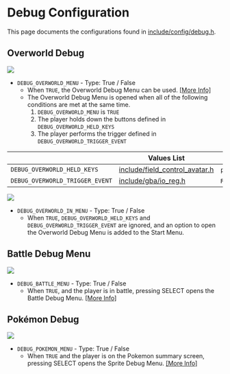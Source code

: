 # Debug Configuration

This page documents the configurations found in [include/config/debug.h](include/config/debug.h).

## Overworld Debug

![](https://archives.bulbagarden.net/media/upload/f/f9/Fire_Blast_III.png)
- `DEBUG_OVERWORLD_MENU` - Type: True / False
    - When `TRUE`, the Overworld Debug Menu can be used. [\[More Info\]](../features/developer_features/debugMenu.md)
    - The Overworld Debug Menu is opened when all of the following conditions are met at the same time.
        1. `DEBUG_OVERWORLD_MENU` is `TRUE`
        2. The player holds down the buttons defined in `DEBUG_OVERWORLD_HELD_KEYS `
        3. The player performs the trigger defined in `DEBUG_OVERWORLD_TRIGGER_EVENT `

||Values List|Examples|
|---|---|---|
|`DEBUG_OVERWORLD_HELD_KEYS `|[include/field_control_avatar.h](../include/field_control_avatar.h)|`pressedAButton`,`pressedStartButton`,`pressedSelectButton`,`heldDirection`,`tookStep`,`pressedBButton`|
|`DEBUG_OVERWORLD_TRIGGER_EVENT `|[include/gba/io_reg.h](../include/gba/io_reg.h)|`R_BUTTON`, `R_BUTTON + A_BUTTON`, `DPAD_ANY`|

![](https://archives.bulbagarden.net/media/upload/f/f9/Fire_Blast_III.png)
- `DEBUG_OVERWORLD_IN_MENU` - Type: True / False
    - When `TRUE`, `DEBUG_OVERWORLD_HELD_KEYS` and `DEBUG_OVERWORLD_TRIGGER_EVENT` are ignored, and an option to open the Overworld Debug Menu is added to the Start Menu.

## Battle Debug Menu

![](https://archives.bulbagarden.net/media/upload/f/f9/Fire_Blast_III.png)
- `DEBUG_BATTLE_MENU` - Type: True / False
    - When `TRUE`, and the player is in battle, pressing SELECT opens the Battle Debug Menu. [\[More Info\]](../features/developer_features/battleDebugMenu.md)

## Pokémon Debug

![](https://archives.bulbagarden.net/media/upload/f/f9/Fire_Blast_III.png)
- `DEBUG_POKEMON_MENU` - Type: True / False
    - When `TRUE` and the player is on the Pokemon summary screen, pressing SELECT opens the Sprite Debug Menu. [\[More Info\]](../features/developer_features/SpriteDebugMenu.md)
